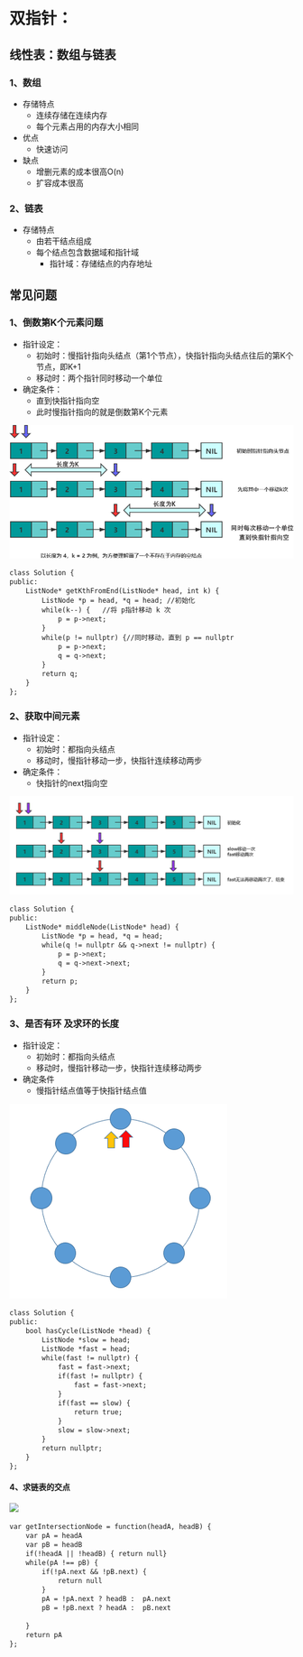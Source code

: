 # 双指针：
## 线性表：数组与链表
### 1、数组
- 存储特点
	- 连续存储在连续内存
	- 每个元素占用的内存大小相同
- 优点
	- 快速访问 
- 缺点
	- 增删元素的成本很高O(n)
	- 扩容成本很高 
	
### 2、链表
- 存储特点
	- 由若干结点组成
	- 每个结点包含数据域和指针域 
		- 指针域：存储结点的内存地址

## 常见问题
### 1、倒数第K个元素问题
- 指针设定：
	- 初始时：慢指针指向头结点（第1个节点），快指针指向头结点往后的第K个节点，即K+1
	- 移动时：两个指针同时移动一个单位
- 确定条件：
	- 直到快指针指向空
	- 此时慢指针指向的就是倒数第K个元素 
<img src='./img/倒数第K个元素.png' />

```
class Solution {
public:
    ListNode* getKthFromEnd(ListNode* head, int k) {
        ListNode *p = head, *q = head; //初始化
        while(k--) {   //将 p指针移动 k 次
            p = p->next;
        }
        while(p != nullptr) {//同时移动，直到 p == nullptr
            p = p->next;
            q = q->next;
        }
        return q;
    }
};

```
### 2、获取中间元素
- 指针设定：
	- 初始时：都指向头结点
	- 移动时，慢指针移动一步，快指针连续移动两步
- 确定条件：
	- 快指针的next指向空 
<img src='./img/查找中间结点.png' />

```
class Solution {
public:
    ListNode* middleNode(ListNode* head) {
        ListNode *p = head, *q = head;
        while(q != nullptr && q->next != nullptr) {
            p = p->next;
            q = q->next->next;
        }
        return p;
    } 
};

```

### 3、是否有环 及求环的长度 
- 指针设定：
	- 初始时：都指向头结点
	- 移动时，慢指针移动一步，快指针连续移动两步
- 确定条件
	- 慢指针结点值等于快指针结点值
	
<img src='./img/判断是否有环.gif' />

```
class Solution {
public:
    bool hasCycle(ListNode *head) {
        ListNode *slow = head;
        ListNode *fast = head;
        while(fast != nullptr) {
            fast = fast->next;
            if(fast != nullptr) {
                fast = fast->next;
            }
            if(fast == slow) {
                return true;
            }
            slow = slow->next;
        }
        return nullptr;
    }
};

```

#### 4、求链表的交点

<img src='./img/相交链表.gif' />

```
var getIntersectionNode = function(headA, headB) {
    var pA = headA
    var pB = headB
    if(!headA || !headB) { return null}
    while(pA !== pB) {
        if(!pA.next && !pB.next) {
            return null
        }
        pA = !pA.next ? headB :  pA.next
        pB = !pB.next ? headA :  pB.next
        
    }
    return pA
};
```

 